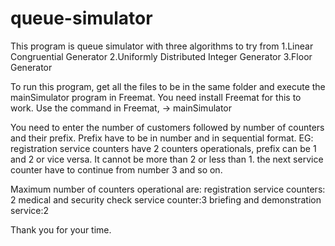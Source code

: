 # queue-simulator

This program is queue simulator with three algorithms to try from
1.Linear Congruential Generator
2.Uniformly Distributed Integer Generator
3.Floor Generator

To run this program, get all the files to be in the same folder and execute the mainSimulator program in Freemat. 
You need install Freemat for this to work. Use the command in Freemat,
-> mainSimulator

You need to enter the number of customers followed by number of counters and their prefix. Prefix have to be in number and in sequential format.
EG: registration service counters have 2 counters operationals, prefix can be 1 and 2 or vice versa. It cannot be more than 2 or less than 1.
the next service counter have to continue from number 3 and so on.

Maximum number of counters operational are:
registration service counters: 2
medical and security check service counter:3
briefing and demonstration service:2

Thank you for your time.





